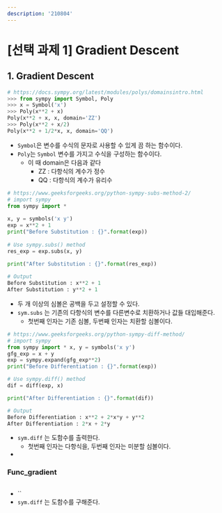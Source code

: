 ```yaml
---
description: '210804'
---
```


# \[선택 과제 1\] Gradient Descent

## 1. Gradient Descent

```python
# https://docs.sympy.org/latest/modules/polys/domainsintro.html
>>> from sympy import Symbol, Poly
>>> x = Symbol('x')
>>> Poly(x**2 + x)
Poly(x**2 + x, x, domain='ZZ')
>>> Poly(x**2 + x/2)
Poly(x**2 + 1/2*x, x, domain='QQ')
```

* `Symbol`은 변수를 수식의 문자로 사용할 수 있게 끔 하는 함수이다.
* `Poly`는 `Symbol` 변수를 가지고 수식을 구성하는 함수이다.
  * 이 때 domain은 다음과 같다
    * ZZ : 다항식의 계수가 정수
    * QQ : 다항식의 계수가 유리수

```python
# https://www.geeksforgeeks.org/python-sympy-subs-method-2/
# import sympy
from sympy import *
  
x, y = symbols('x y')
exp = x**2 + 1
print("Before Substitution : {}".format(exp)) 
    
# Use sympy.subs() method
res_exp = exp.subs(x, y) 
    
print("After Substitution : {}".format(res_exp))

# Output
Before Substitution : x**2 + 1
After Substitution : y**2 + 1
```

* 두 개 이상의 심볼은 공백을 두고 설정할 수 있다.
* `sym.subs` 는 기존의 다항식의 변수를 다른변수로 치환하거나 값들 대입해준다.
  * 첫번째 인자는 기존 심볼, 두번째 인자는 치환할 심볼이다.

```python
# https://www.geeksforgeeks.org/python-sympy-diff-method/
# import sympy
from sympy import * x, y = symbols('x y')
gfg_exp = x + y
exp = sympy.expand(gfg_exp**2)
print("Before Differentiation : {}".format(exp))

# Use sympy.diff() method
dif = diff(exp, x)

print("After Differentiation : {}".format(dif))

# Output
Before Differentiation : x**2 + 2*x*y + y**2
After Differentiation : 2*x + 2*y
```

* `sym.diff` 는 도함수를 출력한다.
  * 첫번째 인자는 다항식을, 두번째 인자는 미분할 심볼이다.
* 
### Func\_gradient

```python

```

* \`\`
* `sym.diff` 는 도함수를 구해준다.




